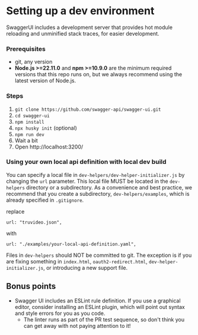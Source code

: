 # Setting up a dev environment

SwaggerUI includes a development server that provides hot module reloading and unminified stack traces, for easier development.

### Prerequisites

- git, any version
- **Node.js >=22.11.0** and **npm >=10.9.0** are the minimum required versions that this repo runs on, but we always recommend using the latest version of Node.js.



### Steps

1. `git clone https://github.com/swagger-api/swagger-ui.git`
2. `cd swagger-ui`
3. `npm install`
4. `npx husky init` (optional)
5. `npm run dev`
6. Wait a bit
7. Open http://localhost:3200/

### Using your own local api definition with local dev build

You can specify a local file in `dev-helpers/dev-helper-initializer.js` by changing the `url` parameter. This local file MUST be located in the `dev-helpers` directory or a subdirectory. As a convenience and best practice, we recommend that you create a subdirectory, `dev-helpers/examples`, which is already specified in `.gitignore`.

replace
```
url: "truvideo.json",
```

with
```
url: "./examples/your-local-api-definition.yaml",
```

Files in `dev-helpers` should NOT be committed to git. The exception is if you are fixing something in `index.html`, `oauth2-redirect.html`, `dev-helper-initializer.js`, or introducing a new support file.

## Bonus points

- Swagger UI includes an ESLint rule definition. If you use a graphical editor, consider installing an ESLint plugin, which will point out syntax and style errors for you as you code.
  - The linter runs as part of the PR test sequence, so don't think you can get away with not paying attention to it!
